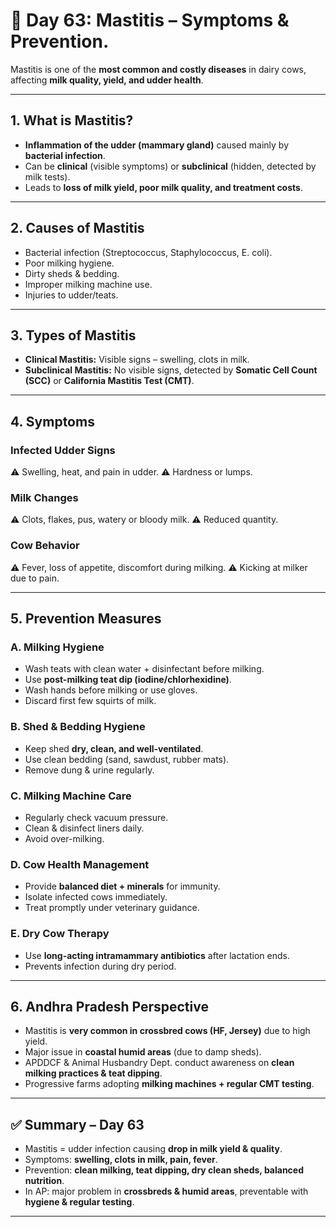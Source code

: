 <H1> 🐄 Day 63: Mastitis – Symptoms & Prevention.</H1>

Mastitis is one of the **most common and costly diseases** in dairy cows, affecting **milk quality, yield, and udder health**.


---

## 1. What is Mastitis?

* **Inflammation of the udder (mammary gland)** caused mainly by **bacterial infection**.
* Can be **clinical** (visible symptoms) or **subclinical** (hidden, detected by milk tests).
* Leads to **loss of milk yield, poor milk quality, and treatment costs**.

---

## 2. Causes of Mastitis

* Bacterial infection (Streptococcus, Staphylococcus, E. coli).
* Poor milking hygiene.
* Dirty sheds & bedding.
* Improper milking machine use.
* Injuries to udder/teats.

---

## 3. Types of Mastitis

* **Clinical Mastitis:** Visible signs – swelling, clots in milk.
* **Subclinical Mastitis:** No visible signs, detected by **Somatic Cell Count (SCC)** or **California Mastitis Test (CMT)**.

---

## 4. Symptoms

### **Infected Udder Signs**

⚠️ Swelling, heat, and pain in udder.
⚠️ Hardness or lumps.

### **Milk Changes**

⚠️ Clots, flakes, pus, watery or bloody milk.
⚠️ Reduced quantity.

### **Cow Behavior**

⚠️ Fever, loss of appetite, discomfort during milking.
⚠️ Kicking at milker due to pain.

---

## 5. Prevention Measures

### **A. Milking Hygiene**

* Wash teats with clean water + disinfectant before milking.
* Use **post-milking teat dip (iodine/chlorhexidine)**.
* Wash hands before milking or use gloves.
* Discard first few squirts of milk.

### **B. Shed & Bedding Hygiene**

* Keep shed **dry, clean, and well-ventilated**.
* Use clean bedding (sand, sawdust, rubber mats).
* Remove dung & urine regularly.

### **C. Milking Machine Care**

* Regularly check vacuum pressure.
* Clean & disinfect liners daily.
* Avoid over-milking.

### **D. Cow Health Management**

* Provide **balanced diet + minerals** for immunity.
* Isolate infected cows immediately.
* Treat promptly under veterinary guidance.

### **E. Dry Cow Therapy**

* Use **long-acting intramammary antibiotics** after lactation ends.
* Prevents infection during dry period.

---

## 6. Andhra Pradesh Perspective

* Mastitis is **very common in crossbred cows (HF, Jersey)** due to high yield.
* Major issue in **coastal humid areas** (due to damp sheds).
* APDDCF & Animal Husbandry Dept. conduct awareness on **clean milking practices & teat dipping**.
* Progressive farms adopting **milking machines + regular CMT testing**.

---

## ✅ Summary – Day 63

* Mastitis = udder infection causing **drop in milk yield & quality**.
* Symptoms: **swelling, clots in milk, pain, fever**.
* Prevention: **clean milking, teat dipping, dry clean sheds, balanced nutrition**.
* In AP: major problem in **crossbreds & humid areas**, preventable with **hygiene & regular testing**.

---

